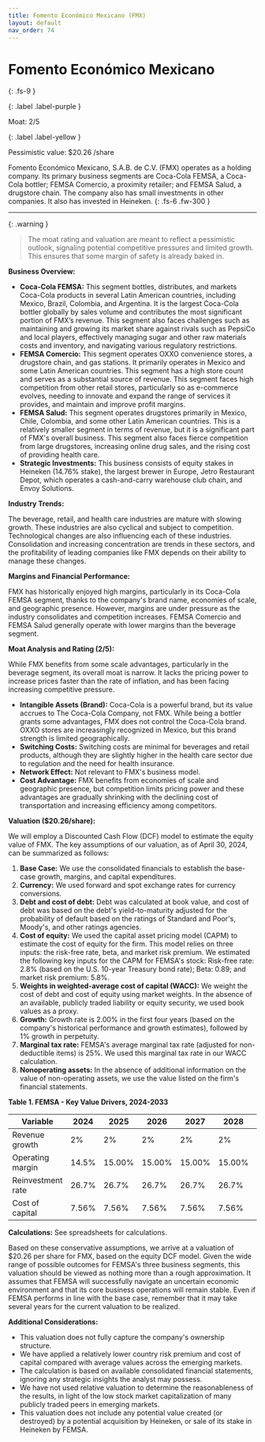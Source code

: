 ```yaml
---
title: Fomento Económico Mexicano (FMX)
layout: default
nav_order: 74
---
```


# Fomento Económico Mexicano
{: .fs-9 }

{: .label .label-purple }

Moat: 2/5

{: .label .label-yellow }

Pessimistic value: $20.26 /share

Fomento Económico Mexicano, S.A.B. de C.V. (FMX) operates as a holding company. Its primary business segments are Coca-Cola FEMSA, a Coca-Cola bottler; FEMSA Comercio, a proximity retailer; and FEMSA Salud, a drugstore chain.  The company also has small investments in other companies. It also has invested in Heineken.
{: .fs-6 .fw-300 }

---

{: .warning } 
>The moat rating and valuation are meant to reflect a pessimistic outlook, signaling potential competitive pressures and limited growth. This ensures that some margin of safety is already baked in.


**Business Overview:**

* **Coca-Cola FEMSA:** This segment bottles, distributes, and markets Coca-Cola products in several Latin American countries, including Mexico, Brazil, Colombia, and Argentina. It is the largest Coca-Cola bottler globally by sales volume and contributes the most significant portion of FMX’s revenue. This segment also faces challenges such as maintaining and growing its market share against rivals such as PepsiCo and local players, effectively managing sugar and other raw materials costs and inventory, and navigating various regulatory restrictions.
* **FEMSA Comercio:**  This segment operates OXXO convenience stores, a drugstore chain, and gas stations. It primarily operates in Mexico and some Latin American countries. This segment has a high store count and serves as a substantial source of revenue.  This segment faces high competition from other retail stores, particularly so as e-commerce evolves, needing to innovate and expand the range of services it provides, and maintain and improve profit margins.
* **FEMSA Salud:** This segment operates drugstores primarily in Mexico, Chile, Colombia, and some other Latin American countries. This is a relatively smaller segment in terms of revenue, but it is a significant part of FMX's overall business. This segment also faces fierce competition from large drugstores, increasing online drug sales, and the rising cost of providing health care.
* **Strategic Investments:** This business consists of equity stakes in Heineken (14.76% stake), the largest brewer in Europe, Jetro Restaurant Depot, which operates a cash-and-carry warehouse club chain, and Envoy Solutions. 

**Industry Trends:**

The beverage, retail, and health care industries are mature with slowing growth. These industries are also cyclical and subject to competition. Technological changes are also influencing each of these industries.  Consolidation and increasing concentration are trends in these sectors, and the profitability of leading companies like FMX  depends on their ability to manage these changes.

**Margins and Financial Performance:**

FMX has historically enjoyed high margins, particularly in its Coca-Cola FEMSA segment, thanks to the company's brand name, economies of scale, and geographic presence.  However, margins are under pressure as the industry consolidates and competition increases.  FEMSA Comercio and FEMSA Salud generally operate with lower margins than the beverage segment.

**Moat Analysis and Rating (2/5):**

While FMX benefits from some scale advantages, particularly in the beverage segment, its overall moat is narrow.  It lacks the pricing power to increase prices faster than the rate of inflation, and has been facing increasing competitive pressure.


* **Intangible Assets (Brand):** Coca-Cola is a powerful brand, but its value accrues to The Coca-Cola Company, not FMX. While being a bottler grants some advantages, FMX does not control the Coca-Cola brand. OXXO stores are increasingly recognized in Mexico, but this brand strength is limited geographically.
* **Switching Costs:** Switching costs are minimal for beverages and retail products, although they are slightly higher in the health care sector due to regulation and the need for health insurance.
* **Network Effect:** Not relevant to FMX's business model.
* **Cost Advantage:**  FMX benefits from economies of scale and geographic presence, but competition limits pricing power and these advantages are gradually shrinking with the declining cost of transportation and increasing efficiency among competitors.


**Valuation ($20.26/share):**

We will employ a Discounted Cash Flow (DCF) model to estimate the equity value of FMX. The key assumptions of our valuation, as of April 30, 2024, can be summarized as follows:


1. **Base Case:** We use the consolidated financials to establish the base-case growth, margins, and capital expenditures.
2. **Currency:** We used forward and spot exchange rates for currency conversions.
3. **Debt and cost of debt:** Debt was calculated at book value, and cost of debt was based on the debt's yield-to-maturity adjusted for the probability of default based on the ratings of Standard and Poor's, Moody's, and other ratings agencies.
4. **Cost of equity:** We used the capital asset pricing model (CAPM) to estimate the cost of equity for the firm. This model relies on three inputs: the risk-free rate, beta, and market risk premium. We estimated the following key inputs for the CAPM for FEMSA's stock: Risk-free rate: 2.8% (based on the U.S. 10-year Treasury bond rate); Beta: 0.89; and market risk premium: 5.8%.
5. **Weights in weighted-average cost of capital (WACC):** We weight the cost of debt and cost of equity using market weights. In the absence of an available, publicly traded liability or equity security, we used book values as a proxy.
6. **Growth:** Growth rate is 2.00% in the first four years (based on the company's historical performance and growth estimates), followed by 1% growth in perpetuity.
7. **Marginal tax rate:** FEMSA's average marginal tax rate (adjusted for non-deductible items) is 25%. We used this marginal tax rate in our WACC calculation.
8. **Nonoperating assets:** In the absence of additional information on the value of non-operating assets, we use the value listed on the firm's financial statements.


**Table 1. FEMSA - Key Value Drivers, 2024-2033**

| Variable                                     | 2024       | 2025     | 2026     | 2027     | 2028    | 2029   | 2030   | 2031   | 2032  | 2033  |
|----------------------------------------------|------------|----------|----------|----------|---------|--------|--------|--------|-------|-------|
| Revenue growth                              | 2%         | 2%       | 2%       | 2%       | 2%      | 2%     | 2%     | 2%     | 2%    | 2%    |
| Operating margin                            | 14.5%      | 15.00%   | 15.00%   | 15.00%   | 15.00%  | 15.00% | 15.00% | 15.00% | 15%   | 15%   |
| Reinvestment rate                           | 26.7%      | 26.7%    | 26.7%    | 26.7%    | 26.7%   | 26.7%  | 26.7%  | 26.7%  | 26.7% | 26.7% |
| Cost of capital                              | 7.56%      | 7.56%    | 7.56%    | 7.56%    | 7.56%   | 7.56%  | 7.56%  | 7.56%  | 7.6%  | 7.6%  |


**Calculations:**
See spreadsheets for calculations.

Based on these conservative assumptions, we arrive at a valuation of $20.26 per share for FMX, based on the equity DCF model.  Given the wide range of possible outcomes for FEMSA's three business segments, this valuation should be viewed as nothing more than a rough approximation. It assumes that FEMSA will successfully navigate an uncertain economic environment and that its core business operations will remain stable. Even if FEMSA performs in line with the base case, remember that it may take several years for the current valuation to be realized.

**Additional Considerations:**

* This valuation does not fully capture the company's ownership structure.
* We have applied a relatively lower country risk premium and cost of capital compared with average values across the emerging markets.
* The calculation is based on available consolidated financial statements, ignoring any strategic insights the analyst may possess.
* We have not used relative valuation to determine the reasonableness of the results, in light of the low stock market capitalization of many publicly traded peers in emerging markets. 
* This valuation does not include any potential value created (or destroyed) by a potential acquisition by Heineken, or sale of its stake in Heineken by FEMSA.